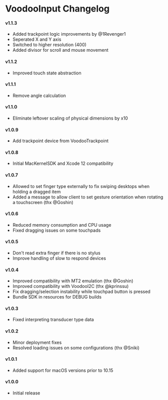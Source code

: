 VoodooInput Changelog
=====================
#### v1.1.3
- Added trackpoint logic improvements by @1Revenger1
- Seperated X and Y axis
- Switched to higher resolution (400)
- Added divisor for scroll and mouse movement

#### v1.1.2
- Improved touch state abstraction

#### v1.1.1
- Remove angle calculation

#### v1.1.0
- Eliminate leftover scaling of physical dimensions by x10

#### v1.0.9
- Add trackpoint device from VoodooTrackpoint

#### v1.0.8
- Initial MacKernelSDK and Xcode 12 compatibility

#### v1.0.7
- Allowed to set finger type externally to fix swiping desktops when holding a dragged item
- Added a message to allow client to set gesture orientation when rotating a touchscreen (thx @Goshin)

#### v1.0.6
- Reduced memory consumption and CPU usage
- Fixed dragging issues on some touchpads

#### v1.0.5
- Don't read extra finger if there is no stylus
- Improve handling of slow to respond devices 

#### v1.0.4
- Improved compatibility with MT2 emulation (thx @Goshin)
- Improved compatibility with VoodooI2C (thx @kprinssu)
- Fix dragging/selection instability while touchpad button is pressed
- Bundle SDK in resources for DEBUG builds

#### v1.0.3
- Fixed interpreting transducer type data

#### v1.0.2
- Minor deployment fixes
- Resolved loading issues on some configurations (thx @Sniki)

#### v1.0.1
- Added support for macOS versions prior to 10.15

#### v1.0.0
- Initial release
